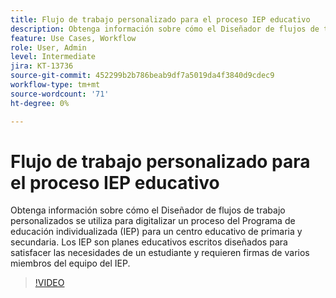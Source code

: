 ```yaml
---
title: Flujo de trabajo personalizado para el proceso IEP educativo
description: Obtenga información sobre cómo el Diseñador de flujos de trabajo personalizados se utiliza para digitalizar un proceso de Programa de educación individualizada (IEP) para un centro educativo de primaria y secundaria
feature: Use Cases, Workflow
role: User, Admin
level: Intermediate
jira: KT-13736
source-git-commit: 452299b2b786beab9df7a5019da4f3840d9cdec9
workflow-type: tm+mt
source-wordcount: '71'
ht-degree: 0%

---
```


# Flujo de trabajo personalizado para el proceso IEP educativo

Obtenga información sobre cómo el Diseñador de flujos de trabajo personalizados se utiliza para digitalizar un proceso del Programa de educación individualizada (IEP) para un centro educativo de primaria y secundaria. Los IEP son planes educativos escritos diseñados para satisfacer las necesidades de un estudiante y requieren firmas de varios miembros del equipo del IEP.

>[!VIDEO](https://video.tv.adobe.com/v/3422174?quality=12&learn=on&hidetitle=true)
